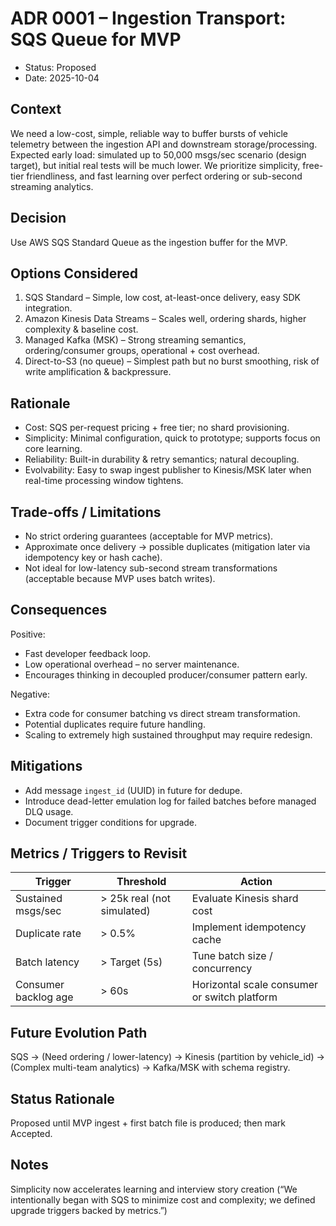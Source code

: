 # ADR 0001 – Ingestion Transport: SQS Queue for MVP

- Status: Proposed
- Date: 2025-10-04

## Context
We need a low-cost, simple, reliable way to buffer bursts of vehicle telemetry between the ingestion API and downstream storage/processing. Expected early load: simulated up to 50,000 msgs/sec scenario (design target), but initial real tests will be much lower. We prioritize simplicity, free-tier friendliness, and fast learning over perfect ordering or sub-second streaming analytics.

## Decision
Use AWS SQS Standard Queue as the ingestion buffer for the MVP.

## Options Considered
1. SQS Standard – Simple, low cost, at-least-once delivery, easy SDK integration.
2. Amazon Kinesis Data Streams – Scales well, ordering shards, higher complexity & baseline cost.
3. Managed Kafka (MSK) – Strong streaming semantics, ordering/consumer groups, operational + cost overhead.
4. Direct-to-S3 (no queue) – Simplest path but no burst smoothing, risk of write amplification & backpressure.

## Rationale
- Cost: SQS per-request pricing + free tier; no shard provisioning.
- Simplicity: Minimal configuration, quick to prototype; supports focus on core learning.
- Reliability: Built-in durability & retry semantics; natural decoupling.
- Evolvability: Easy to swap ingest publisher to Kinesis/MSK later when real-time processing window tightens.

## Trade-offs / Limitations
- No strict ordering guarantees (acceptable for MVP metrics).
- Approximate once delivery → possible duplicates (mitigation later via idempotency key or hash cache).
- Not ideal for low-latency sub-second stream transformations (acceptable because MVP uses batch writes).

## Consequences
Positive:
- Fast developer feedback loop.
- Low operational overhead – no server maintenance.
- Encourages thinking in decoupled producer/consumer pattern early.

Negative:
- Extra code for consumer batching vs direct stream transformation.
- Potential duplicates require future handling.
- Scaling to extremely high sustained throughput may require redesign.

## Mitigations
- Add message `ingest_id` (UUID) in future for dedupe.
- Introduce dead-letter emulation log for failed batches before managed DLQ usage.
- Document trigger conditions for upgrade.

## Metrics / Triggers to Revisit
| Trigger | Threshold | Action |
|---------|-----------|--------|
| Sustained msgs/sec | > 25k real (not simulated) | Evaluate Kinesis shard cost | 
| Duplicate rate | > 0.5% | Implement idempotency cache |
| Batch latency | > Target (5s) | Tune batch size / concurrency |
| Consumer backlog age | > 60s | Horizontal scale consumer or switch platform |

## Future Evolution Path
SQS → (Need ordering / lower-latency) → Kinesis (partition by vehicle_id) → (Complex multi-team analytics) → Kafka/MSK with schema registry.

## Status Rationale
Proposed until MVP ingest + first batch file is produced; then mark Accepted.

## Notes
Simplicity now accelerates learning and interview story creation (“We intentionally began with SQS to minimize cost and complexity; we defined upgrade triggers backed by metrics.”)
